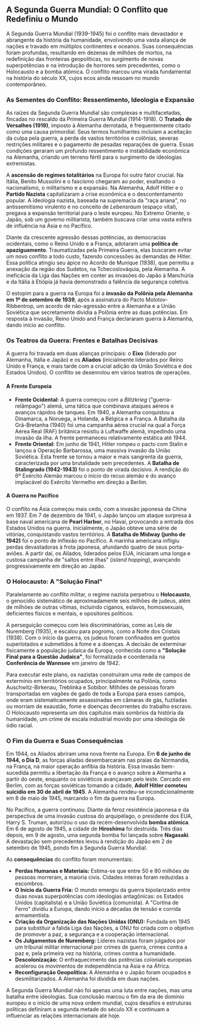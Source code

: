 ## A Segunda Guerra Mundial: O Conflito que Redefiniu o Mundo

A Segunda Guerra Mundial (1939-1945) foi o conflito mais devastador e abrangente da história da humanidade, envolvendo uma vasta aliança de nações e travado em múltiplos continentes e oceanos. Suas consequências foram profundas, resultando em dezenas de milhões de mortos, na redefinição das fronteiras geopolíticas, no surgimento de novas superpotências e na introdução de horrores sem precedentes, como o Holocausto e a bomba atômica. O conflito marcou uma virada fundamental na história do século XX, cujos ecos ainda ressoam no mundo contemporâneo.

### As Sementes do Conflito: Ressentimento, Ideologia e Expansão

As raízes da Segunda Guerra Mundial são complexas e multifacetadas, fincadas no rescaldo da Primeira Guerra Mundial (1914-1918). O **Tratado de Versalhes (1919)**, imposto à Alemanha derrotada, é frequentemente citado como uma causa primordial. Seus termos humilhantes incluíam a aceitação da culpa pela guerra, a perda de vastos territórios e colônias, severas restrições militares e o pagamento de pesadas reparações de guerra. Essas condições geraram um profundo ressentimento e instabilidade econômica na Alemanha, criando um terreno fértil para o surgimento de ideologias extremistas.

A **ascensão de regimes totalitários** na Europa foi outro fator crucial. Na Itália, Benito Mussolini e o fascismo chegaram ao poder, exaltando o nacionalismo, o militarismo e a expansão. Na Alemanha, Adolf Hitler e o **Partido Nazista** capitalizaram a crise econômica e o descontentamento popular. A ideologia nazista, baseada na supremacia da "raça ariana", no antissemitismo virulento e no conceito de _Lebensraum_ (espaço vital), pregava a expansão territorial para o leste europeu. No Extremo Oriente, o Japão, sob um governo militarista, também buscava criar uma vasta esfera de influência na Ásia e no Pacífico.

Diante da crescente agressão dessas potências, as democracias ocidentais, como o Reino Unido e a França, adotaram uma **política de apaziguamento**. Traumatizadas pela Primeira Guerra, elas buscaram evitar um novo conflito a todo custo, fazendo concessões às demandas de Hitler. Essa política atingiu seu ápice no Acordo de Munique (1938), que permitiu a anexação da região dos Sudetos, na Tchecoslováquia, pela Alemanha. A ineficácia da Liga das Nações em conter as invasões do Japão à Manchúria e da Itália à Etiópia já havia demonstrado a falência da segurança coletiva.

O estopim para a guerra na Europa foi a **invasão da Polônia pela Alemanha em 1º de setembro de 1939**, após a assinatura do Pacto Molotov-Ribbentrop, um acordo de não-agressão entre a Alemanha e a União Soviética que secretamente dividia a Polônia entre as duas potências. Em resposta à invasão, Reino Unido and França declararam guerra à Alemanha, dando início ao conflito.

### Os Teatros da Guerra: Frentes e Batalhas Decisivas

A guerra foi travada em duas alianças principais: o **Eixo** (liderado por Alemanha, Itália e Japão) e os **Aliados** (inicialmente liderados por Reino Unido e França, e mais tarde com a crucial adição da União Soviética e dos Estados Unidos). O conflito se desenrolou em vários teatros de operações.

#### A Frente Europeia

- **Frente Ocidental:** A guerra começou com a _Blitzkrieg_ ("guerra-relâmpago") alemã, uma tática que combinava ataques aéreos e avanços rápidos de tanques. Em 1940, a Alemanha conquistou a Dinamarca, a Noruega, a Holanda, a Bélgica e a França. A Batalha da Grã-Bretanha (1940) foi uma campanha aérea crucial na qual a Força Aérea Real (RAF) britânica resistiu à Luftwaffe alemã, impedindo uma invasão da ilha. A frente permaneceu relativamente estática até 1944.
- **Frente Oriental:** Em junho de 1941, Hitler rompeu o pacto com Stalin e lançou a Operação Barbarossa, uma massiva invasão da União Soviética. Esta frente se tornou a maior e mais sangrenta da guerra, caracterizada por uma brutalidade sem precedentes. A **Batalha de Stalingrado (1942-1943)** foi o ponto de virada decisivo. A rendição do 6º Exército Alemão marcou o início do recuo alemão e do avanço implacável do Exército Vermelho em direção a Berlim.

#### A Guerra no Pacífico

O conflito na Ásia começou mais cedo, com a invasão japonesa da China em 1937. Em 7 de dezembro de 1941, o Japão lançou um ataque surpresa à base naval americana de **Pearl Harbor**, no Havaí, provocando a entrada dos Estados Unidos na guerra. Inicialmente, o Japão obteve uma série de vitórias, conquistando vastos territórios. A **Batalha de Midway (junho de 1942)** foi o ponto de inflexão no Pacífico. A marinha americana infligiu perdas devastadoras à frota japonesa, afundando quatro de seus porta-aviões. A partir daí, os Aliados, liderados pelos EUA, iniciaram uma longa e custosa campanha de "saltos entre ilhas" (_island hopping_), avançando progressivamente em direção ao Japão.

### O Holocausto: A "Solução Final"

Paralelamente ao conflito militar, o regime nazista perpetrou o **Holocausto**, o genocídio sistemático de aproximadamente seis milhões de judeus, além de milhões de outras vítimas, incluindo ciganos, eslavos, homossexuais, deficientes físicos e mentais, e opositores políticos.

A perseguição começou com leis discriminatórias, como as Leis de Nuremberg (1935), e escalou para pogroms, como a Noite dos Cristais (1938). Com o início da guerra, os judeus foram confinados em guetos superlotados e submetidos à fome e a doenças. A decisão de exterminar fisicamente a população judaica da Europa, conhecida como a **"Solução Final para a Questão Judaica"**, foi formalizada e coordenada na **Conferência de Wannsee** em janeiro de 1942.

Para executar este plano, os nazistas construíram uma rede de campos de extermínio em territórios ocupados, principalmente na Polônia, como Auschwitz-Birkenau, Treblinka e Sobibor. Milhões de pessoas foram transportadas em vagões de gado de toda a Europa para esses campos, onde eram sistematicamente assassinadas em câmaras de gás, fuziladas ou morriam de exaustão, fome e doenças decorrentes do trabalho escravo. O Holocausto representa um dos capítulos mais sombrios da história da humanidade, um crime de escala industrial movido por uma ideologia de ódio racial.

### O Fim da Guerra e Suas Consequências

Em 1944, os Aliados abriram uma nova frente na Europa. Em **6 de junho de 1944, o Dia D**, as forças aliadas desembarcaram nas praias da Normandia, na França, na maior operação anfíbia da história. Essa invasão bem-sucedida permitiu a libertação da França e o avanço sobre a Alemanha a partir do oeste, enquanto os soviéticos avançavam pelo leste. Cercado em Berlim, com as forças soviéticas tomando a cidade, **Adolf Hitler cometeu suicídio em 30 de abril de 1945**. A Alemanha rendeu-se incondicionalmente em 8 de maio de 1945, marcando o fim da guerra na Europa.

No Pacífico, a guerra continuou. Diante da feroz resistência japonesa e da perspectiva de uma invasão custosa do arquipélago, o presidente dos EUA, Harry S. Truman, autorizou o uso da recém-desenvolvida **bomba atômica**. Em 6 de agosto de 1945, a cidade de **Hiroshima** foi destruída. Três dias depois, em 9 de agosto, uma segunda bomba foi lançada sobre **Nagasaki**. A devastação sem precedentes levou à rendição do Japão em 2 de setembro de 1945, pondo fim à Segunda Guerra Mundial.

As **consequências** do conflito foram monumentais:

- **Perdas Humanas e Materiais:** Estima-se que entre 50 e 80 milhões de pessoas morreram, a maioria civis. Cidades inteiras foram reduzidas a escombros.
- **O Início da Guerra Fria:** O mundo emergiu da guerra bipolarizado entre duas novas superpotências com ideologias antagônicas: os Estados Unidos (capitalista) e a União Soviética (comunista). A "Cortina de Ferro" dividiu a Europa, dando início a décadas de tensão e corrida armamentista.
- **Criação da Organização das Nações Unidas (ONU):** Fundada em 1945 para substituir a falida Liga das Nações, a ONU foi criada com o objetivo de promover a paz, a segurança e a cooperação internacional.
- **Os Julgamentos de Nuremberg:** Líderes nazistas foram julgados por um tribunal militar internacional por crimes de guerra, crimes contra a paz e, pela primeira vez na história, crimes contra a humanidade.
- **Descolonização:** O enfraquecimento das potências coloniais europeias acelerou os movimentos de independência na Ásia e na África.
- **Reconfiguração Geopolítica:** A Alemanha e o Japão foram ocupados e desmilitarizados. A Alemanha foi dividida em duas nações.

A Segunda Guerra Mundial não foi apenas uma luta entre nações, mas uma batalha entre ideologias. Sua conclusão marcou o fim da era de domínio europeu e o início de uma nova ordem mundial, cujos desafios e estruturas políticas definiram a segunda metade do século XX e continuam a influenciar as relações internacionais até hoje.
